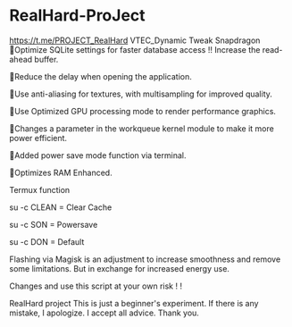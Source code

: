 # RealHard-ProJect
https://t.me/PROJECT_RealHard
VTEC_Dynamic Tweak Snapdragon 🔸Optimize SQLite settings for faster database access !! Increase the read-ahead buffer.

🔸Reduce the delay when opening the application.

🔸Use anti-aliasing for textures, with multisampling for improved quality.

🔸Use Optimized GPU processing mode to render performance graphics.

🔸Changes a parameter in the workqueue kernel module to make it more power efficient.

🔸Added power save mode function via terminal.

🔸Optimizes RAM Enhanced.

Termux function

su -c CLEAN = Clear Cache

su -c SON = Powersave

su -c DON = Default

Flashing via Magisk is an adjustment to increase smoothness and remove some limitations.  But in exchange for increased energy use.

Changes and use this script at your own risk ! !

RealHard project This is just a beginner's experiment. If there is any mistake, I apologize. I accept all advice. Thank you.
